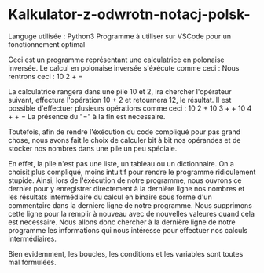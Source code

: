 # Kalkulator-z-odwrotn-notacj-polsk-
Languge utilisée : Python3
Programme à utiliser sur VSCode pour un fonctionnement optimal

Ceci est un programme représentant une calculatrice en polonaise inversée.
Le calcul en polonaise inversée s'éxécute comme ceci :
Nous rentrons ceci :
10 2 + = 

La calculatrice rangera dans une pile 10 et 2, ira chercher l'opérateur suivant, effectura l'opération 10 + 2 et retournera 12, le résultat.
Il est possible d'effectuer plusieurs opérations comme ceci :
10 2 + 10 3 + + 10 4 + + =
La présence du "=" à la fin est necessaire.

Toutefois, afin de rendre l'éxécution du code compliqué pour pas grand chose, nous avons fait le choix de calculer bit à bit nos opérandes et de stocker nos nombres dans une pile un peu spéciale.

En effet, la pile n'est pas une liste, un tableau ou un dictionnaire. On a choisit plus compliqué, moins intuitif pour rendre le programme ridiculement stupide.
Ainsi, lors de l'éxécution de notre programme, nous ouvrons ce dernier pour y enregistrer directement à la dernière ligne nos nombres et les résultats intermédiaire du calcul en binaire sous forme d'un commentaire dans la derniere ligne de notre programme.
Nous supprimons cette ligne pour la remplir à nouveau avec de nouvelles valeures quand cela est necessaire. Nous allons donc chercher à la dernière ligne de notre programme les informations qui nous intéresse pour effectuer nos calculs intermédiaires.

Bien evidemment, les boucles, les conditions et les variables sont toutes mal formulées.
